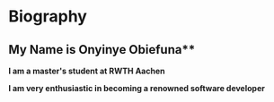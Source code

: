 # Biography


## My Name is Onyinye Obiefuna**


**I am a master's student at RWTH Aachen**

**I am very enthusiastic in becoming a renowned software developer**
